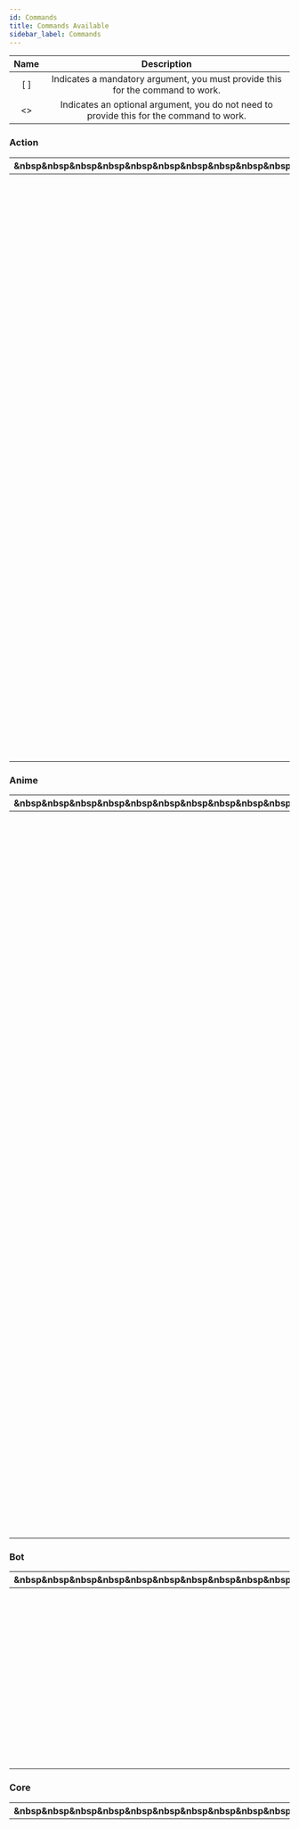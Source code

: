 ```yaml
---
id: Commands
title: Commands Available
sidebar_label: Commands
---
```


|Name|Description|
|:-:|:-:|
|[ ]|Indicates a mandatory argument, you must provide this for the command to work.|
|<\>|Indicates an optional argument, you do not need to provide this for the command to work.|

### Action

|&nbsp&nbsp&nbsp&nbsp&nbsp&nbsp&nbsp&nbsp&nbsp&nbsp&nbsp&nbspCommand&nbsp&nbsp&nbsp&nbsp&nbsp&nbsp&nbsp&nbsp&nbsp&nbsp&nbsp&nbsp|Description|
|:-:|--------------------------------------------------------|
| `m!baka [@user]`   | Sends a random Baka gif pointing to the mentioned user. |
| `m!cry`            | Sends a random Cry gif.                                 |
| `m!hug <@user>`    | Sends a random Hug gif hugging the mentioned user.      |
| `m!kiss [@user]`   | Sends a random Kiss gif kissing the mentioned user.     |
| `m!pat <@user>`    | Sends a random Pat gif patting the mentioned user.      |
| `m!slap [@user]`   | Sends a random Slap gif slapping the mentioned user.    |
| `m!smug`           | Sends a random Smug.                                    |
| `m!tickle [@user]` | Sends a random Tickle gif tickling the mentioned user.  |
| `m!poke [@user]`   | Sends a random Poke gif poking the mentioned user.      |

### Anime

|&nbsp&nbsp&nbsp&nbsp&nbsp&nbsp&nbsp&nbsp&nbsp&nbsp&nbsp&nbsp&nbsp&nbsp&nbsp&nbsp&nbsp&nbsp&nbsp&nbsp&nbsp&nbsp&nbsp&nbspCommands&nbsp&nbsp&nbsp&nbsp&nbsp&nbsp&nbsp&nbsp&nbsp&nbsp&nbsp&nbsp&nbsp&nbsp&nbsp&nbsp&nbsp&nbsp&nbsp&nbsp&nbsp&nbsp&nbsp&nbsp|Description|
|:-:|---|
| ``m!anime <Anime Title>``| Queries Anime on [MyAnimeList](https://myanimelist.net/) to get Anime's basic Information.|
| ``m!animeme <Configuration>``| Sends a meme fetched from the subredit [r/animemes](https://reddit.com/r/animemes).|
| ``m!aniquote``| Sends a totally random anime quote.|
| ``m!anirandom``| Sends a totally random anime.|
| ``m!character <Character Name>``| Queries Anime Character on [MyAnimeList](https://myanimelist.net/) to get Character's basic Information.|
| ``m!discover [Anime Name]``| Get a personalized anime / manga recommendation.|
| ``m!malprofile [@User]``| View or set own's MAL profile to your discord account (bot-bound).|
| ``m!manga <Character Name>``| Queries Manga on [MyAnimeList](https://myanimelist.net/). Returns up to 10 results.|
| ``m!mangarandom``| Sends a totally random manga.|
| ``m!nextairdate <Anime Title>``| Sends the next episode's airdate if a query is provided, or returns the next three airing episodes.|
| ``m!waifu``| Generate random waifu image.|
| ``m!sauce [5 or 6-digit ID]``| <font color='red'>**NSFW WARNING!**</font> Grabs the doujin Information based on the provided ID.|
| ``m!schedule <Day of week>``| Returns the provided weekday's anime schedule, or today if none is provided.|
| ``m!seiyuu <Seiyuu Name>``| Queries Voice Actress on [AniList](https://anilist.co/) to get VA's basic Information.|

### Bot
| &nbsp&nbsp&nbsp&nbsp&nbsp&nbsp&nbsp&nbsp&nbsp&nbsp&nbsp&nbsp&nbsp&nbsp&nbsp&nbsp&nbsp&nbsp&nbsp&nbsp&nbsp&nbspCommands&nbsp&nbsp&nbsp&nbsp&nbsp&nbsp&nbsp&nbsp&nbsp&nbsp&nbsp&nbsp&nbsp&nbsp&nbsp&nbsp&nbsp&nbsp&nbsp&nbsp&nbsp&nbsp&nbsp|Description|
|:-:|---|
| ``m!feedback [Your Feedback]``|Sends a feedback directly to Sakurajimai#6742's inbox.|
| ``m!invite``|Sends the bot's invite link, support server link, the server's link (if previously set up), and/or Advertised server link.|
| ``m!ping``|Sends various ping of the bot.|
| ``m!stats``|Sends the bot's current status.|

### Core
|&nbsp&nbsp&nbsp&nbsp&nbsp&nbsp&nbsp&nbsp&nbsp&nbsp&nbsp&nbsp&nbsp&nbsp&nbsp&nbsp&nbsp&nbsp&nbsp&nbspCommands&nbsp&nbsp&nbsp&nbsp&nbsp&nbsp&nbsp&nbsp&nbsp&nbsp&nbsp&nbsp&nbsp&nbsp&nbsp&nbsp&nbsp&nbsp|Description|
|:-:|---|
| ``m!cmd [Command Category]``| Sends the list of commands under selected category.|
| ``m!help [Command Name]``| Sends the command information for the provided command name.|
| ``m!leaderboard`` | Sends the server xp leaderboard [Server and Channel Must be xp enabled].|
| ``m!mai``| Sends a random Mai Image |
| ``m!nonxpchannels``| Displays the list of channels where [XP](Features/XP_system.md) is disabled [Server must be xp enabled].|
| ``m!rank <@User>`` | Displays own / mentioned user's server xp ranking [Server and channel must be xp enabled].|
| ``m!suggestion [Suggestion]``| Send a suggestion for the server [Requires a set suggest channel].|
| ``m!watching`` | Sends the list of anime under the server's [Anischedule Feature](Features/Anischedule.md) (if enabled).|


### Economy
|&nbsp&nbsp&nbsp&nbsp&nbsp&nbsp&nbsp&nbsp&nbsp&nbsp&nbsp&nbsp&nbsp&nbsp&nbsp&nbsp&nbsp&nbspCommand&nbsp&nbsp&nbsp&nbsp&nbsp&nbsp&nbsp&nbsp&nbsp&nbsp&nbsp&nbsp&nbsp&nbsp&nbsp&nbsp&nbsp&nbsp|Description|
|:-:|---|
|``m!bal``| Checks your current wallet and/or bank balance (If you have a bank).|
|``m!bank``| Register yourself to the bank (If you don't have a bank yet).|
|``m!beg``| Beg for some coins. Don't let pride get in your way to get rich!.|
|``m!daily``| Get daily reward from Mai. Remember to keep your streak for increased rewards.|
|``m!deposit [Amount]``| Deposit some of your money to the bank (If you have a bank) to prevent [overflow](Features/Economy.md#overflow).|
|``m!find``| Find some coins around.|
|``m!register``| Register yourself to the Economy System for free!|
|``m!transfer``| Transfer some of your coins to your friend. Both parties have to be registered to a bank!|
|``m!withdraw [Amount]``| Withdraw some coins from your bank.|


### Fun
&nbsp&nbsp&nbsp&nbsp&nbsp&nbsp&nbsp&nbsp&nbsp&nbsp&nbsp&nbsp&nbsp&nbsp&nbsp&nbsp&nbsp&nbsp&nbsp&nbsp&nbsp&nbsp&nbsp&nbsp&nbspCommand&nbsp&nbsp&nbsp&nbsp&nbsp&nbsp&nbsp&nbsp&nbsp&nbsp&nbsp&nbsp&nbsp&nbsp&nbsp&nbsp&nbsp&nbsp&nbsp&nbsp&nbsp&nbsp&nbsp&nbsp&nbsp|Description|
|:-:|---|
|`m!8ball [Question]`|  Ask the magic 8ball a question.|
|`m!advice`|  Ask Mai for a random advice.|
|`m!birdfact`|  Generate a random fact about the birds.|
|`m!catfact`|  Generate a random fact about the cats.|
|`m!comment [Comment]`|  Replicate YouTube comment scenario.|
|`m!dogfact`|  Generate a random fact about the dogs.|
|`m!flip [tails/head]`| Flips a coin.|
|`m!fortune`|  Ask Mai for a random fortune.|
|`m!horoscope [Sign]`|  View your daily horoscope.|
|`m!invert <@User>`|  Inverts the avatar of the mentioned user.|
|`m!joke`|  Generate a joke. I mean, this command is a joke in itself.|
|`m!meme`|  Generate a meme.|
|`m!pandafact`|  Generate a random fact about the pandas.|
|`m!pokemon [Pokemon]`| Get the pokedex entry of the pokemon provided.|
|`m!rate [Item]`| Get your random item appraised.|
|`m!respect [@User/anything]`| Pay your respects to someone / something.|
|`m!reverse [Text]`|  Reverses the supplied text.|
|`m!roll [Max Number]`|  Rolls a number from 0 to the provided maximum number.|
|`m!ship [@User]`|  Finds ship percentage between you and the mentioned user.|
|`m!triggered <@User>`|  Returns with a triggered avatar Gif out of the mentioned user's avatar.|
|`m!wasted <@User>`|  returns with a wasted image out of the mentioned user's avatar.|

### Moderation
&nbsp&nbsp&nbsp&nbsp&nbsp&nbsp&nbsp&nbsp&nbsp&nbsp&nbsp&nbsp&nbsp&nbsp&nbsp&nbsp&nbsp&nbsp&nbsp&nbsp&nbsp&nbsp&nbsp&nbspCommand&nbsp&nbsp&nbsp&nbsp&nbsp&nbsp&nbsp&nbsp&nbsp&nbsp&nbsp&nbsp&nbsp&nbsp&nbsp&nbsp&nbsp&nbsp&nbsp&nbsp&nbsp&nbsp&nbsp&nbsp | Description
|:-:|---|
|`m!addemoji [URL] [Name]`  | Adds an emoji to your server out of the given image url.|
|`m!addroles [@user] [@role] <...@role>` | Adds the mentioned roles to the mentioned user.|
|`m!ban [@user]`| Bans the user from the server.|
|`m!clear [Number]` | Deletes the messages from the channel if the message is less than 14 days old based on the supplied number.|
|`m!hackban [UserID]` |  Bans a user from the server even if the user is not on that server.|
|`m!kick [@user]` | Kicks the user out of the server.|
|`m!lockdown` | Prevent/Allow users from messaging in the current channel. Note that this resets all the permissions for the channel.|
|`m!mute [@User]` |  Mutes a user (gives the user the set mutedrole, see [setmutedrole](#setup)) | `m!mute [@User]`.|
|`m!nuke` | Removes all the messages from the channel (Clones the channel and deletes the original).|
|`m!removeroles [@user]` |  Removes all the roles the User has.|
|`m!respond [MessageID] [Accept/deny] [Reason]`  | Responds to a user's suggestion.|
|`m!softban [@user]` |  Kicks the user and deletes all his messages from the server.|
|`m!unban [UserID]` | Unbans any banned member from the server.|
|`m!unmute [@User]` |  Unmutes a user (removes the set mutedrole from the user, see [setmutedrole](#setup)).|


### Owner
&nbsp&nbsp&nbsp&nbsp&nbsp&nbsp&nbsp&nbsp&nbsp&nbsp&nbsp&nbsp&nbsp&nbsp&nbsp&nbsp&nbsp&nbsp&nbsp&nbspCommand&nbsp&nbsp&nbsp&nbsp&nbsp&nbsp&nbsp&nbsp&nbsp&nbsp&nbsp&nbsp&nbsp&nbsp&nbsp&nbsp&nbsp&nbsp&nbsp&nbsp| Description
|:-:|---|
|`m!cleanup`| Clears all the list of finished/cancelled anime. see [Anischedule](Features/Anischedule.md).|
|`m!eval [code]`| Executes the provided JS code.|
|`m!fleave [ServerID]`| Forces the bot to leave the server based on the provided server ID.|
|`m!reload [commandName]`  |🛠️ Debugger Tool: Reloads the commands with changes without restarting the bot.|


### Setup
&nbsp&nbsp&nbsp&nbsp&nbsp&nbsp&nbsp&nbsp&nbsp&nbsp&nbsp&nbsp&nbsp&nbsp&nbsp&nbsp&nbsp&nbsp&nbsp&nbspCommand&nbsp&nbsp&nbsp&nbsp&nbsp&nbsp&nbsp&nbsp&nbsp&nbsp&nbsp&nbsp&nbsp&nbsp&nbsp&nbsp&nbsp&nbsp&nbsp&nbsp| Description
|:-:|---|
|`m!disableanisched`| Disables the [Anischedule](Features/Anischedule.md) feature on the server.|
|`m!economyreset`| Resets the economy system of the server.|
|`m!economytoggle`| Toggles the economy system for the server on or off.|
|`m!goodbyetoggle`| Toggles the leaving member announcer on or off.|
|`m!setanischedch [#channel]`  | Sets the mentioned channel as the [Anischedule](Features/Anischedule.md) Channel for the server.|
|`m!setgoodbyech [#channel]`| Sets the mentioned channel as the Leaving Member Announcer channel for the server.|
|`m!setgoodbyemsg [Primary opt] [Additional opt]`| Sets the Leaving Member Announcer message for the server.|
|`m!setinvite [URL] [Description]`  | Set an invite link + description for your server to be advertised whenever the command [`invite`](#bot) is used.|
|`m!setmute [@role/ID]` | Sets the provided role resolvable to the Muted Role.|
|`m!setprefix [prefix]` | Sets a custom prefix for the server.|
|`m!setsuggestch [#channel]` | Sets the mentioned channel as the stream for suggest channel.|
|`m!setwelcomech [#channel]` | Sets the mentioned channel as the Member Greeter channel for the server.|
|`m!setwelcomemsg [Primary opt] [Additional opt]`| Sets the Member Greeter message for the server.|
|`m!unwatch [URL]`  | Removes an anime show from the watchlist.|
|`m!usereconomyreset [@User]`| Resets the economy of the specified user in this server.|
|`m!userxpreset [@User]`| Resets the experience points of the specified user in this server.|
|`m!watch [URL]` | Adds an anime show to the watchlist.|
|`m!welcometoggle`| Toggles the Member Greeter on or off.|
|`m!xpenable [#channel]`  | Enables previously XP-disabled channels. see [XP](Features/XP_system.md).|
|`m!xpexcempt [#channel]` | Channel Mention(s) | Disables previously XP-enabled channels. see [XP](https://mai-san.ml/docs/XP_system.md).|
|`m!xpreset` |Resets the XP System for the server. see [XP](https://mai-san.ml/docs/XP_system.md).|
|`m!xptoggle` | Toggles the XP System on / off for the server. see [XP](https://mai-san.ml/docs/XP_system.md).|


### Utility
&nbsp&nbsp&nbsp&nbsp&nbsp&nbsp&nbsp&nbsp&nbsp&nbsp&nbsp&nbsp&nbsp&nbsp&nbsp&nbsp&nbsp&nbspCommand&nbsp&nbsp&nbsp&nbsp&nbsp&nbsp&nbsp&nbsp&nbsp&nbsp&nbsp&nbsp&nbsp&nbsp&nbsp&nbsp&nbsp&nbsp|Description|
|:-:|---|
|`m!avatar <@user>` |  Displays the avatar of the Mentioned User, or yours if no parameter is provided
|`mcolor <#hex>` | Display the color of the provided hex code, or random color if no parameter is provided
|`m!define <word>`  | Searches for the definition of the word from Urban Dictionary
|`m!emoji <emoji>` | Gives a bigger image version of the provided custom emoji
|`m!jisho <word>` |  Searches for the definition of the japanese word (hiragana, katakana, kanji, romaji accepted)
|`m!listrole`| Lists all the role the server has based on permissions
|`m!lyrics <songName>`  | Gives the lyrics of the provided song title
|`m!permissionsfor [@user]`  | Gives the permissions the mentioned user has on the server
|`m!reddit <subreddit>` |  Grabs a random image from the given subreddit
|`m!serverinfo` | Gives the server information
|`m!steam <Game>` |  Gives the information about the game from the [steam](https://store.steampowered.com) library
|`m!time <city>` |  Gives the current time of the mentioned City
|`m!userinfo <@user>` | Gives the user information of the mentioned user

### Extra Commands
#### Archive
Command | Description | Archive Reason
--------|-------------|----------------
`m!djs` | Query the discord.js documentation | Not Usable by normal users
`m!quiz` | A fun quiz game for the server | Currently Broken


#### Removed
Removed Commands are [v2.4.0](https://github.com/maisans-maid/Mai/tree/2.4.0) commands that haven't made its way to the 3.0.0 update because of some various reasons. They are either WIP (Work-in-Progress) or will be entirely forgotten.

Command | category | Removal Reason | Status |
--------|-------------|----------------|:-:|
`anitop` | anime  | Currently Broken (v3.0.0) | 🛠️
`nsfw` | anime | No reason at all, just felt it doesn't fit with the bot | ☠️
`studio` | anime  | Unused command, API Heavy command (Calls on API multiple times to satisfy command conditions) | ☠️
`backdoor` | owner  | Violates Discord ToS | ☠️
`execute` | owner | Useless Command | ☠️
`whois` | utility  | Violates Discord ToS. Replaced with [`userinfo`](#utility) command | ☠️


 - All of the music command from the previous version, [2.4.0](https://github.com/maisans-maid/Mai/tree/2.4.0/commands/music), has been removed due to the hosting limitations of the bot. These commands, however, are almost complete (for the latest version) but will never be pushed unless the bot gets a proper hosting service. If you forked the latest (3.0.0) version and want to use the music feature, feel free to open an issue. I will create a branch for it if someone is interested once it is complete.
